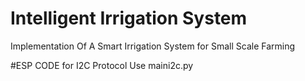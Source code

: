 # Intelligent Irrigation System
Implementation Of A Smart Irrigation System for Small  Scale Farming


#ESP CODE for I2C Protocol
Use maini2c.py

